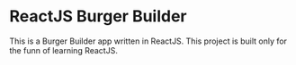 # ReactJS Burger Builder

This is a Burger Builder app written in ReactJS.
This project is built only for the funn of learning ReactJS.
